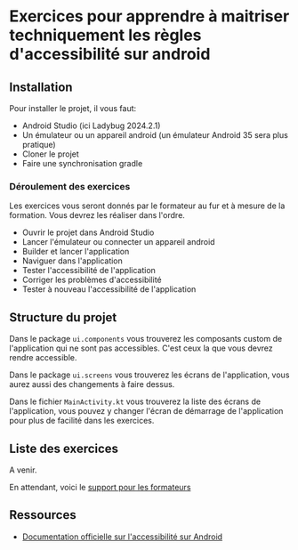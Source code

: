 # Exercices pour apprendre à maitriser techniquement les règles d'accessibilité sur android

## Installation

Pour installer le projet, il vous faut:

- Android Studio (ici Ladybug 2024.2.1)
- Un émulateur ou un appareil android (un émulateur Android 35 sera plus pratique)
- Cloner le projet
- Faire une synchronisation gradle

### Déroulement des exercices

Les exercices vous seront donnés par le formateur au fur et à mesure de la formation.
Vous devrez les réaliser dans l'ordre.

- Ouvrir le projet dans Android Studio
- Lancer l'émulateur ou connecter un appareil android
- Builder et lancer l'application
- Naviguer dans l'application
- Tester l'accessibilité de l'application
- Corriger les problèmes d'accessibilité
- Tester à nouveau l'accessibilité de l'application

## Structure du projet

Dans le package `ui.components` vous trouverez les composants custom de l'application qui ne sont
pas accessibles. C'est ceux la que vous devrez rendre accessible.

Dans le package `ui.screens` vous trouverez les écrans de l'application, vous aurez aussi des
changements à faire dessus.

Dans le fichier `MainActivity.kt` vous trouverez la liste des écrans de l'application, vous pouvez y
changer l'écran de démarrage de l'application pour plus de facilité dans les exercices.

## Liste des exercices

A venir.

En attendant, voici
le [support pour les formateurs](https://www.notion.so/m33/Exercices-Android-13c8f3776f4f80e99418f83d42ccf40e)

## Ressources

- [Documentation officielle sur l'accessibilité sur Android](https://developer.android.com/develop/ui/compose/accessibility)